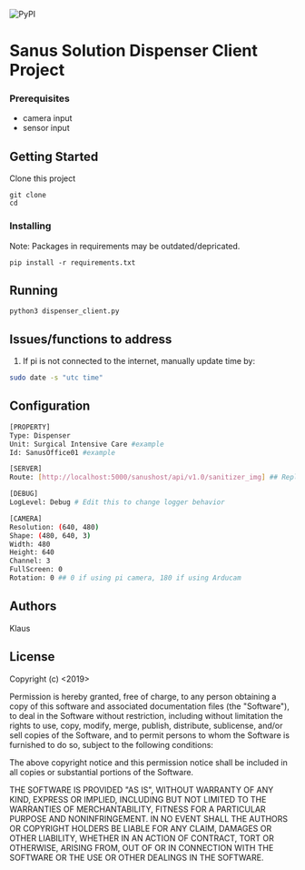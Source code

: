 ![PyPI](https://img.shields.io/pypi/pyversions/GPIO.svg?style=plastic)
# Sanus Solution Dispenser Client Project
### Prerequisites
- camera input
- sensor input
 
## Getting Started
Clone this project
```
git clone 
cd 
```
### Installing
Note: Packages in requirements may be outdated/depricated.
```
pip install -r requirements.txt
```
## Running
``` 
python3 dispenser_client.py
```

## Issues/functions to address
1. If pi is not connected to the internet, manually update time by:
```sh
sudo date -s "utc time"
```

## Configuration
```sh
[PROPERTY]
Type: Dispenser
Unit: Surgical Intensive Care #example
Id: SanusOffice01 #example

[SERVER]
Route: [http://localhost:5000/sanushost/api/v1.0/sanitizer_img] ## Replace this with the server ip

[DEBUG]
LogLevel: Debug # Edit this to change logger behavior

[CAMERA]
Resolution: (640, 480)
Shape: (480, 640, 3)
Width: 480
Height: 640
Channel: 3
FullScreen: 0 
Rotation: 0 ## 0 if using pi camera, 180 if using Arducam
```
## Authors

Klaus

## License

 Copyright (c) <2019> <Sanus Solutions>

 Permission is hereby granted, free of charge, to any person obtaining a copy
of this software and associated documentation files (the "Software"), to deal
in the Software without restriction, including without limitation the rights
to use, copy, modify, merge, publish, distribute, sublicense, and/or sell
copies of the Software, and to permit persons to whom the Software is
furnished to do so, subject to the following conditions:

 The above copyright notice and this permission notice shall be included in all
copies or substantial portions of the Software.

 THE SOFTWARE IS PROVIDED "AS IS", WITHOUT WARRANTY OF ANY KIND, EXPRESS OR
IMPLIED, INCLUDING BUT NOT LIMITED TO THE WARRANTIES OF MERCHANTABILITY,
FITNESS FOR A PARTICULAR PURPOSE AND NONINFRINGEMENT. IN NO EVENT SHALL THE
AUTHORS OR COPYRIGHT HOLDERS BE LIABLE FOR ANY CLAIM, DAMAGES OR OTHER
LIABILITY, WHETHER IN AN ACTION OF CONTRACT, TORT OR OTHERWISE, ARISING FROM,
OUT OF OR IN CONNECTION WITH THE SOFTWARE OR THE USE OR OTHER DEALINGS IN THE
SOFTWARE.
